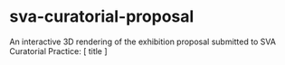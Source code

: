 # sva-curatorial-proposal

An interactive 3D rendering of the exhibition proposal submitted to SVA Curatorial Practice: [ title ]
